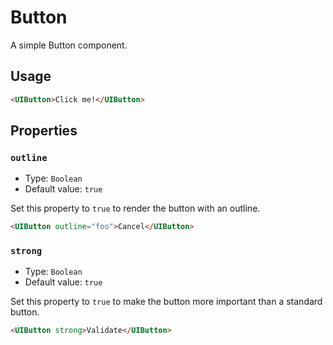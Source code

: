 # Button

A simple Button component.

## Usage

```html
<UIButton>Click me!</UIButton>
```

## Properties

### `outline`

- Type: `Boolean`
- Default value: `true`

Set this property to `true` to render the button with an outline.

```html
<UIButton outline="foo">Cancel</UIButton>
```

### `strong`

- Type: `Boolean`
- Default value: `true`

Set this property to `true` to make the button more important than a standard button.

```html
<UIButton strong>Validate</UIButton>
```
